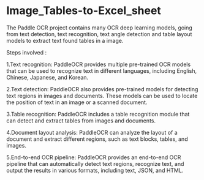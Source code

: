 # Image_Tables-to-Excel_sheet
   The Paddle OCR project contains many OCR deep learning models, going from text detection, text recognition, text angle detection and table layout models to extract text found tables in a image.
  
Steps involved :

1.Text recognition: PaddleOCR provides multiple pre-trained OCR models that can be used to recognize text in different languages, including English, Chinese, Japanese, and Korean.

2.Text detection: PaddleOCR also provides pre-trained models for detecting text regions in images and documents. These models can be used to locate the position of text in an image or a scanned document.

3.Table recognition: PaddleOCR includes a table recognition module that can detect and extract tables from images and documents.

4.Document layout analysis: PaddleOCR can analyze the layout of a document and extract different regions, such as text blocks, tables, and images.

5.End-to-end OCR pipeline: PaddleOCR provides an end-to-end OCR pipeline that can automatically detect text regions, recognize text, and output the results in various formats, including text, JSON, and HTML.
